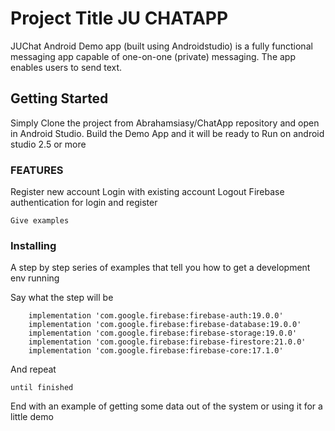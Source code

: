 # Project Title  JU CHATAPP

JUChat Android Demo app (built using Androidstudio) is a fully functional messaging app capable of one-on-one (private) messaging. The app enables users to send text.

## Getting Started

Simply Clone the project from Abrahamsiasy/ChatApp repository and open in Android Studio. Build the Demo App and it will be ready to Run on android studio 2.5 or more
### FEATURES
Register new account 
Login with existing account
Logout
Firebase authentication for login and register

```
Give examples
```

### Installing

A step by step series of examples that tell you how to get a development env running

Say what the step will be

```
    implementation 'com.google.firebase:firebase-auth:19.0.0' 
    implementation 'com.google.firebase:firebase-database:19.0.0' 
    implementation 'com.google.firebase:firebase-storage:19.0.0' 
    implementation 'com.google.firebase:firebase-firestore:21.0.0' 
    implementation 'com.google.firebase:firebase-core:17.1.0' 
```

And repeat

```
until finished
```

End with an example of getting some data out of the system or using it for a little demo


